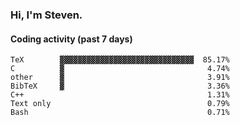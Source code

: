 ### Hi, I'm Steven.

#### Coding activity (past 7 days)
```
TeX        ▓▓▓▓▓▓▓▓▓▓▓▓▓▓▓▓▓▓▓▓▓▓▓▓▓▓▓▓▓▓  85.17%
C          ▓                                4.74%
other      ▓                                3.91%
BibTeX     ▓                                3.36%
C++                                         1.31%
Text only                                   0.79%
Bash                                        0.71%
```
